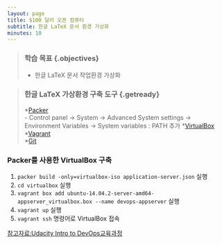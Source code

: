 ```yaml
---
layout: page
title: $100 달러 오픈 컴퓨터
subtitle: 한글 LaTeX 문서 환경 가상화
minutes: 10
---
```


> ### 학습 목표 {.objectives}
>
>  *  한글 LaTeX 문서 작업환경 가상화

> ### 한글 LaTeX 가상환경 구축 도구 {.getready}
>
>*[Packer](https://www.packer.io/downloads.html)  
>     - Control panel -> System -> Advanced System settings -> Environment Variables -> System variables : PATH  추가
>*[VirtualBox](https://www.virtualbox.org/wiki/Downloads)  
>*[Vagrant](https://www.vagrantup.com/downloads.html)  
>*[Git](https://git-for-windows.github.io/)


### Packer를 사용한 VirtualBox 구축

1. `packer build -only=virtualbox-iso application-server.json` 실행 
1. `cd virtualbox` 실행
1. `vagrant box add ubuntu-14.04.2-server-amd64-appserver_virtualbox.box --name devops-appserver` 실행
1. `vagrant up` 실행
1. `vagrant ssh` 명령어로 VirtualBox 접속

[참고자료:Udacity Intro to DevOps교육과정](https://www.udacity.com/wiki/ud611)

<!-- <img src="fig/latex-overview.png" width="70%" /> -->
